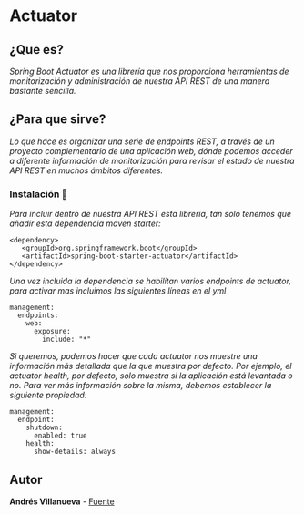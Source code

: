 # Actuator


## ¿Que es?

_Spring Boot Actuator es una librería que nos proporciona herramientas de monitorización y administración de nuestra API REST de una manera bastante sencilla._

## ¿Para que sirve?

_Lo que hace es organizar una serie de endpoints REST, a través de un proyecto complementario de una aplicación web, dónde podemos acceder a diferente información de monitorización para revisar el estado de nuestra API REST en muchos ámbitos diferentes._

### Instalación 🔧

_Para incluir dentro de nuestra API REST esta librería, tan solo tenemos que añadir esta dependencia maven starter:_
```
<dependency>
   <groupId>org.springframework.boot</groupId>
   <artifactId>spring-boot-starter-actuator</artifactId>
</dependency>
```
_Una vez incluida la dependencia se habilitan varios endpoints de actuator, para activar mas incluimos las siguientes líneas en el yml_
```
management:  
  endpoints:
    web:
      exposure:
        include: "*"
```

_Si queremos, podemos hacer que cada actuator nos muestre una información más detallada que la que muestra por defecto._
_Por ejemplo, el actuator health, por defecto, solo muestra si la aplicación está levantada o no. Para ver más información sobre la misma, debemos establecer la siguiente propiedad:_
```
management:
  endpoint:
    shutdown:
      enabled: true
    health:
      show-details: always
```
## Autor
**Andrés Villanueva** - [Fuente](https://openwebinars.net/blog/como-anadir-spring-boot-actuator-tu-proyecto/)

